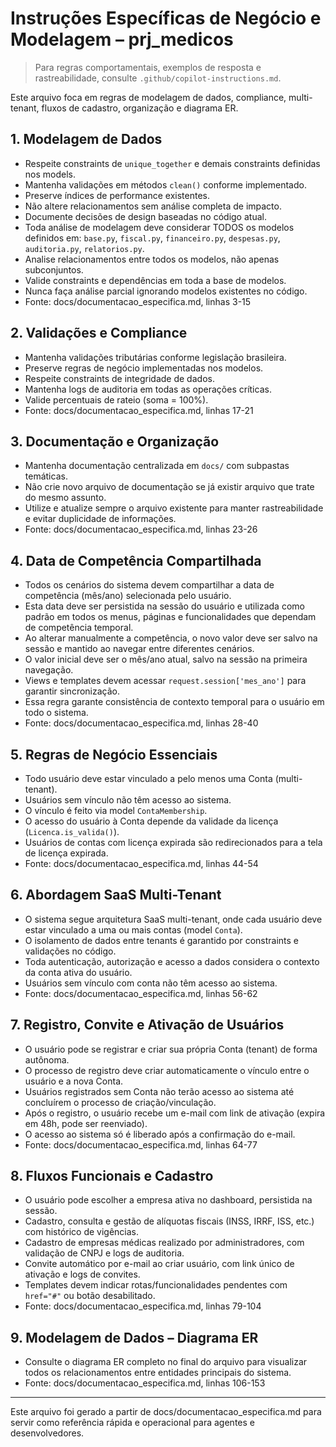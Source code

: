 # Instruções Específicas de Negócio e Modelagem – prj_medicos

> Para regras comportamentais, exemplos de resposta e rastreabilidade, consulte `.github/copilot-instructions.md`.

Este arquivo foca em regras de modelagem de dados, compliance, multi-tenant, fluxos de cadastro, organização e diagrama ER.

## 1. Modelagem de Dados
- Respeite constraints de `unique_together` e demais constraints definidas nos models.
- Mantenha validações em métodos `clean()` conforme implementado.
- Preserve índices de performance existentes.
- Não altere relacionamentos sem análise completa de impacto.
- Documente decisões de design baseadas no código atual.
- Toda análise de modelagem deve considerar TODOS os modelos definidos em: `base.py`, `fiscal.py`, `financeiro.py`, `despesas.py`, `auditoria.py`, `relatorios.py`.
- Analise relacionamentos entre todos os modelos, não apenas subconjuntos.
- Valide constraints e dependências em toda a base de modelos.
- Nunca faça análise parcial ignorando modelos existentes no código.
- Fonte: docs/documentacao_especifica.md, linhas 3-15

## 2. Validações e Compliance
- Mantenha validações tributárias conforme legislação brasileira.
- Preserve regras de negócio implementadas nos modelos.
- Respeite constraints de integridade de dados.
- Mantenha logs de auditoria em todas as operações críticas.
- Valide percentuais de rateio (soma = 100%).
- Fonte: docs/documentacao_especifica.md, linhas 17-21

## 3. Documentação e Organização
- Mantenha documentação centralizada em `docs/` com subpastas temáticas.
- Não crie novo arquivo de documentação se já existir arquivo que trate do mesmo assunto.
- Utilize e atualize sempre o arquivo existente para manter rastreabilidade e evitar duplicidade de informações.
- Fonte: docs/documentacao_especifica.md, linhas 23-26

## 4. Data de Competência Compartilhada
- Todos os cenários do sistema devem compartilhar a data de competência (mês/ano) selecionada pelo usuário.
- Esta data deve ser persistida na sessão do usuário e utilizada como padrão em todos os menus, páginas e funcionalidades que dependam de competência temporal.
- Ao alterar manualmente a competência, o novo valor deve ser salvo na sessão e mantido ao navegar entre diferentes cenários.
- O valor inicial deve ser o mês/ano atual, salvo na sessão na primeira navegação.
- Views e templates devem acessar `request.session['mes_ano']` para garantir sincronização.
- Essa regra garante consistência de contexto temporal para o usuário em todo o sistema.
- Fonte: docs/documentacao_especifica.md, linhas 28-40

## 5. Regras de Negócio Essenciais
- Todo usuário deve estar vinculado a pelo menos uma Conta (multi-tenant).
- Usuários sem vínculo não têm acesso ao sistema.
- O vínculo é feito via model `ContaMembership`.
- O acesso do usuário à Conta depende da validade da licença (`Licenca.is_valida()`).
- Usuários de contas com licença expirada são redirecionados para a tela de licença expirada.
- Fonte: docs/documentacao_especifica.md, linhas 44-54

## 6. Abordagem SaaS Multi-Tenant
- O sistema segue arquitetura SaaS multi-tenant, onde cada usuário deve estar vinculado a uma ou mais contas (model `Conta`).
- O isolamento de dados entre tenants é garantido por constraints e validações no código.
- Toda autenticação, autorização e acesso a dados considera o contexto da conta ativa do usuário.
- Usuários sem vínculo com conta não têm acesso ao sistema.
- Fonte: docs/documentacao_especifica.md, linhas 56-62

## 7. Registro, Convite e Ativação de Usuários
- O usuário pode se registrar e criar sua própria Conta (tenant) de forma autônoma.
- O processo de registro deve criar automaticamente o vínculo entre o usuário e a nova Conta.
- Usuários registrados sem Conta não terão acesso ao sistema até concluírem o processo de criação/vinculação.
- Após o registro, o usuário recebe um e-mail com link de ativação (expira em 48h, pode ser reenviado).
- O acesso ao sistema só é liberado após a confirmação do e-mail.
- Fonte: docs/documentacao_especifica.md, linhas 64-77

## 8. Fluxos Funcionais e Cadastro
- O usuário pode escolher a empresa ativa no dashboard, persistida na sessão.
- Cadastro, consulta e gestão de alíquotas fiscais (INSS, IRRF, ISS, etc.) com histórico de vigências.
- Cadastro de empresas médicas realizado por administradores, com validação de CNPJ e logs de auditoria.
- Convite automático por e-mail ao criar usuário, com link único de ativação e logs de convites.
- Templates devem indicar rotas/funcionalidades pendentes com `href="#"` ou botão desabilitado.
- Fonte: docs/documentacao_especifica.md, linhas 79-104

## 9. Modelagem de Dados – Diagrama ER
- Consulte o diagrama ER completo no final do arquivo para visualizar todos os relacionamentos entre entidades principais do sistema.
- Fonte: docs/documentacao_especifica.md, linhas 106-153

---

Este arquivo foi gerado a partir de docs/documentacao_especifica.md para servir como referência rápida e operacional para agentes e desenvolvedores.
